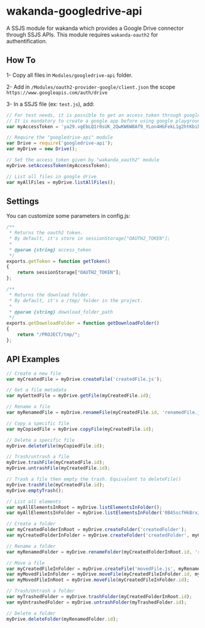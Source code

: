 # wakanda-googledrive-api

A SSJS module for wakanda which provides a Google Drive connector through SSJS APIs.
This module requires `wakanda-oauth2` for authentification.

## How To

1- Copy all files in `Modules/googledrive-api` folder.

2- Add in `/Modules/oauth2-provider-google/client.json` the scope `https://www.googleapis.com/auth/drive`

3- In a SSJS file (ex: `test.js`), add:

```javascript
// For test needs, it is possible to get an access_token through google playground: https://developers.google.com/oauthplayground/
// It is mandatory to create a google app before using google playground: https://console.developers.google.com/project/
var myAccessToken = 'ya29.vgEbLQ1r0sUK_2QwKW6W0Af9_YLon4HGFekL1g2htKbihz8bp36oSimHCQYaPjQGictt';

// Require the "googledrive-api" module
var Drive = require('googledrive-api');
var myDrive = new Drive();

// Set the access_token given by "wakanda_oauth2" module
myDrive.setAccessToken(myAccessToken);

// List all files in google drive
var myAllFiles = myDrive.listAllFiles();
```

## Settings

You can customize some parameters in config.js:

```javascript
/**
 * Returns the oauth2 token.
 * By default, it's store in sessionStorage["OAUTH2_TOKEN"];
 * 
 * @param {string} access_token
 */
exports.getToken = function getToken()
{
	return sessionStorage["OAUTH2_TOKEN"];
};

/**
 * Returns the download folder.
 * By default, it's a /tmp/ folder in the project.
 * 
 * @param {string} download_folder_path
 */
exports.getDownloadFolder = function getDownloadFolder()
{
	return "/PROJECT/tmp/";
};

```

## API Examples

```javascript
// Create a new file
var myCreatedFile = myDrive.createFile('createdFile.js');

// Get a file metadata 
var myGettedFile = myDrive.getFile(myCreatedFile.id);

// Rename a file
var myRenamedFile = myDrive.renameFile(myCreatedFile.id, 'renamedFile.js');

// Copy a specific file
var myCopiedFile = myDrive.copyFile(myCreatedFile.id);

// Delete a specific file
myDrive.deleteFile(myCopiedFile.id);

// Trash/untrash a file
myDrive.trashFile(myCreatedFile.id);
myDrive.untrashFile(myCreatedFile.id);

// Trash a file then empty the trash. Equivalent to deleteFile()
myDrive.trashFile(myCreatedFile.id);
myDrive.emptyTrash();

// List all elements
var myAllElementsInRoot = myDrive.listElementsInFolder();
var myAllElementsInFolder = myDrive.listElementsInFolder('0B4SscfHkBrxJZEtsaU90OGR1Qmc');

// Create a folder
var myCreatedFolderInRoot = myDrive.createFolder('createdFolder');
var myCreatedFolderInFolder = myDrive.createFolder('createdFolder', myCreatedFolderInRoot.id);

// Rename a folder
var myRenamedFolder = myDrive.renameFolder(myCreatedFolderInRoot.id, 'renamedFolder');

// Move a file
var myCreatedFileInFolder = myDrive.createFile('movedFile.js', myRenamedFolder.id);
var myMovedFileInFolder = myDrive.moveFile(myCreatedFileInFolder.id, myCreatedFolderInFolder.id);
var myMovedFileInRoot = myDrive.moveFile(myCreatedFileInFolder.id);

// Trash/Untrash a folder
var myTrashedFolder = myDrive.trashFolder(myCreatedFolderInRoot.id);
var myUntrashedFolder = myDrive.untrashFolder(myTrashedFolder.id);

// Delete a folder
myDrive.deleteFolder(myRenamedFolder.id);
```
